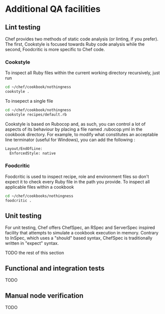 # Additional QA facilities

## Lint testing

Chef provides two methods of static code analysis (or linting, if you prefer). The first, Cookstyle is focused towards Ruby code analysis while the second, Foodcritic is more specific to Chef code.

### Cookstyle

To inspect all Ruby files within the current working directory recursively, just run

```bash
cd ~/chef/cookbook/nothingness
cookstyle .
```

To insepect a single file

```bash
cd ~/chef/cookbook/nothingness
cookstyle recipes/default.rb
```

Cookstyle is based on Rubocop and, as such, you can control a lot of aspects of its behaviour by placing a file named .rubocop.yml in the cookbook directory. For example, to modify what constitutes an acceptable line terminator (useful for Windows), you can add the following :

```bash
Layout/EndOfLine:
  EnforcedStyle: native
```

### Foodcritic

Foodcritic is used to inspect recipe, role and environment files so don't expect it to check every Ruby file in the path you provide. To inspect all applicable files within a cookbook

```bash
cd ~/chef/cookbooks/nothingness
foodcritic .
```

## Unit testing

For unit testing, Chef offers ChefSpec, an RSpec and ServerSpec inspired facility that attempts to simulate a cookbook execution in memory. Contrary to InSpec, which uses a "should" based syntax, ChefSpec is traditionally written in "expect" syntax.

TODO the rest of this section

## Functional and integration tests

TODO

## Manual node verification

TODO
